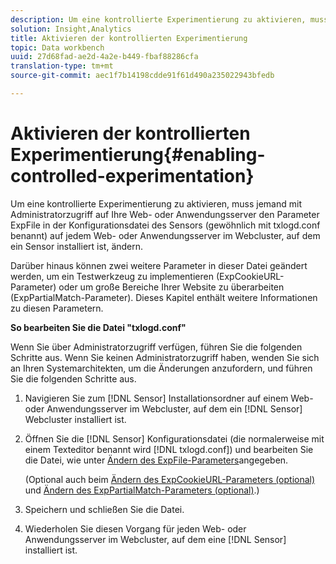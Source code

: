 ```yaml
---
description: Um eine kontrollierte Experimentierung zu aktivieren, muss jemand mit Administratorzugriff auf Ihre Web- oder Anwendungsserver den Parameter ExpFile in der Konfigurationsdatei des Sensors (gewöhnlich mit txlogd.conf benannt) auf jedem Web- oder Anwendungsserver im Webcluster, auf dem ein Sensor installiert ist, ändern.
solution: Insight,Analytics
title: Aktivieren der kontrollierten Experimentierung
topic: Data workbench
uuid: 27d68fad-ae2d-4a2e-b449-fbaf88286cfa
translation-type: tm+mt
source-git-commit: aec1f7b14198cdde91f61d490a235022943bfedb

---
```



# Aktivieren der kontrollierten Experimentierung{#enabling-controlled-experimentation}

Um eine kontrollierte Experimentierung zu aktivieren, muss jemand mit Administratorzugriff auf Ihre Web- oder Anwendungsserver den Parameter ExpFile in der Konfigurationsdatei des Sensors (gewöhnlich mit txlogd.conf benannt) auf jedem Web- oder Anwendungsserver im Webcluster, auf dem ein Sensor installiert ist, ändern.

Darüber hinaus können zwei weitere Parameter in dieser Datei geändert werden, um ein Testwerkzeug zu implementieren (ExpCookieURL-Parameter) oder um große Bereiche Ihrer Website zu überarbeiten (ExpPartialMatch-Parameter). Dieses Kapitel enthält weitere Informationen zu diesen Parametern.

**So bearbeiten Sie die Datei &quot;txlogd.conf&quot;**

Wenn Sie über Administratorzugriff verfügen, führen Sie die folgenden Schritte aus. Wenn Sie keinen Administratorzugriff haben, wenden Sie sich an Ihren Systemarchitekten, um die Änderungen anzufordern, und führen Sie die folgenden Schritte aus.

1. Navigieren Sie zum [!DNL Sensor] Installationsordner auf einem Web- oder Anwendungsserver im Webcluster, auf dem ein [!DNL Sensor] Webcluster installiert ist.
1. Öffnen Sie die [!DNL Sensor] Konfigurationsdatei (die normalerweise mit einem Texteditor benannt wird [!DNL txlogd.conf]) und bearbeiten Sie die Datei, wie unter [Ändern des ExpFile-Parameters](../../../home/c-undst-ctrld-exp/t-en-ctrld-exp/c-mod-expfile-prm.md#concept-25232b386a654870becc789d4f1fcc28)angegeben.

   (Optional auch beim [Ändern des ExpCookieURL-Parameters (optional)](../../../home/c-undst-ctrld-exp/t-en-ctrld-exp/c-mod-expckurl-prm.md#concept-215bf86bab4e4ec0b0cc803ec48a8fcf) und [Ändern des ExpPartialMatch-Parameters (optional)](../../../home/c-undst-ctrld-exp/t-en-ctrld-exp/c-mod-expplmth-prm.md#concept-9c817c4c49b74287b0f70d6a1a37655e).)

1. Speichern und schließen Sie die Datei.
1. Wiederholen Sie diesen Vorgang für jeden Web- oder Anwendungsserver im Webcluster, auf dem eine [!DNL Sensor] installiert ist.
